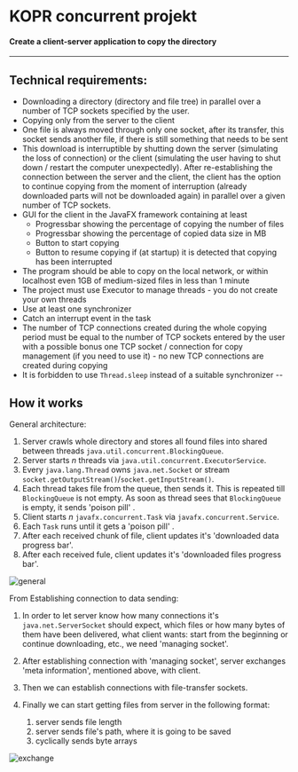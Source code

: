 # KOPR concurrent projekt

#### Create a client-server application to copy the directory
---

## Technical requirements:
- Downloading a directory (directory and file tree) in parallel over a number of TCP sockets specified by the user.
- Copying only from the server to the client
- One file is always moved through only one socket, after its transfer, this socket sends another file, if there is still something that needs to be sent
- This download is interruptible by shutting down the server (simulating the loss of connection) or the client (simulating the user having to shut down / restart the computer unexpectedly). After re-establishing the connection between the server and the client, the client has the option to continue copying from the moment of interruption (already downloaded parts will not be downloaded again) in parallel over a given number of TCP sockets.
- GUI for the client in the JavaFX framework containing at least
   - Progressbar showing the percentage of copying the number of files
   - Progressbar showing the percentage of copied data size in MB
   - Button to start copying
   - Button to resume copying if (at startup) it is detected that copying has been interrupted
- The program should be able to copy on the local network, or within localhost even 1GB of medium-sized files in less than 1 minute
- The project must use Executor to manage threads - you do not create your own threads
- Use at least one synchronizer
- Catch an interrupt event in the task
- The number of TCP connections created during the whole copying period must be equal to the number of TCP sockets entered by the user with a possible bonus one TCP socket / connection for copy management (if you need to use it) - no new TCP connections are created during copying
- It is forbidden to use `Thread.sleep` instead of a suitable synchronizer
--
## How it works
General architecture:

1. Server crawls whole directory and stores all found files into shared between threads `java.util.concurrent.BlockingQueue`.
2. Server starts *n* threads via `java.util.concurrent.ExecutorService`.
3. Every `java.lang.Thread` owns `java.net.Socket` or stream  `socket.getOutputStream()`/`socket.getInputStream()`.
4. Each thread takes file from the queue, then sends it. This is repeated till `BlockingQueue` is not empty. As soon as thread sees that `BlockingQueue` is empty, it sends 'poison pill' .
5. Client starts *n* `javafx.concurrent.Task` via `javafx.concurrent.Service`.
6. Each `Task` runs until it gets a 'poison pill' .
7. After each received chunk of file, client updates it's 'downloaded data progress bar'.
8. After each received fule, client updates it's 'downloaded files progress bar'.

![general](https://user-images.githubusercontent.com/53663457/99918527-c6ef4780-2d17-11eb-8f2b-ef10f2916f3d.png)

From Establishing connection to data sending:

1. In order to let server know how many connections it's `java.net.ServerSocket` should expect, which files or how many bytes of them have been delivered, what client wants: start from the beginning or continue downloading, etc., we need 'managing socket'.  
2. After establishing connection with 'managing socket', server exchanges 'meta information', mentioned above, with client.
3. Then we can establish connections with file-transfer sockets.
4. Finally we can start getting files from server in the following format:

   1. server sends file length
   2. server sends file's path, where it is going to be saved
   3. cyclically sends byte arrays

![exchange](https://user-images.githubusercontent.com/53663457/99918529-c951a180-2d17-11eb-96ab-2e3fbe0f6195.png)
